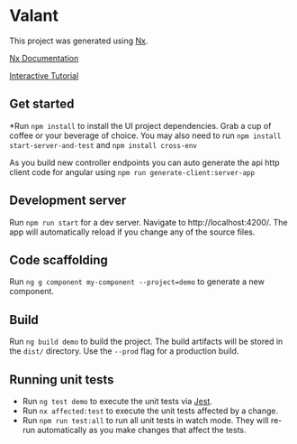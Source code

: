 # Valant

This project was generated using [Nx](https://nx.dev).

[Nx Documentation](https://nx.dev/angular)

[Interactive Tutorial](https://nx.dev/angular/tutorial/01-create-application)

## Get started

\*Run `npm install` to install the UI project dependencies. Grab a cup of coffee or your beverage of choice.
You may also need to run `npm install start-server-and-test` and `npm install cross-env`

As you build new controller endpoints you can auto generate the api http client code for angular using `npm run generate-client:server-app`

## Development server

Run `npm run start` for a dev server. Navigate to http://localhost:4200/. The app will automatically reload if you change any of the source files.

## Code scaffolding

Run `ng g component my-component --project=demo` to generate a new component.

## Build

Run `ng build demo` to build the project. The build artifacts will be stored in the `dist/` directory. Use the `--prod` flag for a production build.

## Running unit tests

- Run `ng test demo` to execute the unit tests via [Jest](https://jestjs.io).
- Run `nx affected:test` to execute the unit tests affected by a change.
- Run `npm run test:all` to run all unit tests in watch mode. They will re-run automatically as you make changes that affect the tests.
